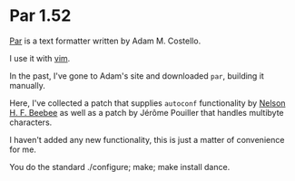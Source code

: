 Par 1.52
======== 

[Par](http://www.nicemice.net/par/) is a text formatter written by Adam M. Costello.

I use it with [vim](http://vim.wikia.com/wiki/Par_text_reformatter).

In the past, I've gone to Adam's site and downloaded `par`, building it manually. 

Here, I've collected a patch that supplies `autoconf` functionality by [Nelson H. F. Beebee](http://www.math.utah.edu/~beebe/)
as well as a patch by Jérôme Pouiller that handles multibyte characters.

I haven't added any new functionality, this is just a matter of convenience for me.

You do the standard ./configure; make; make install dance.
